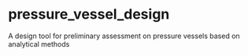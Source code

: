# pressure_vessel_design
A design tool for preliminary assessment on pressure vessels based on analytical methods
